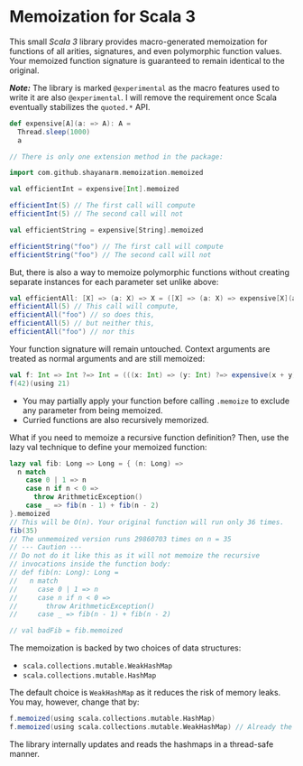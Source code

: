 # Memoization for Scala 3
 
This small *Scala 3* library provides macro-generated memoization for functions of all arities, signatures, and even polymorphic function values. Your memoized function signature is guaranteed to remain identical to the original.

***Note:*** The library is marked ```@experimental``` as the macro features used to write it are also ```@experimental```. I will remove the requirement once Scala eventually stabilizes the `quoted.*` API.
```scala
def expensive[A](a: => A): A =
  Thread.sleep(1000)
  a

// There is only one extension method in the package: 

import com.github.shayanarm.memoization.memoized

val efficientInt = expensive[Int].memoized

efficientInt(5) // The first call will compute  
efficientInt(5) // The second call will not 

val efficientString = expensive[String].memoized

efficientString("foo") // The first call will compute  
efficientString("foo") // The second call will not
```

But, there is also a way to memoize polymorphic functions without creating separate instances for each parameter set unlike above:
```scala
val efficientAll: [X] => (a: X) => X = ([X] => (a: X) => expensive[X](a)).memoized
efficientAll(5) // This call will compute,
efficientAll("foo") // so does this,
efficientAll(5) // but neither this,
efficientAll("foo") // nor this
```
Your function signature will remain untouched. Context arguments are treated as normal arguments and are still memoized:
```scala
val f: Int => Int ?=> Int = (((x: Int) => (y: Int) ?=> expensive(x + y))).memoized
f(42)(using 21)
```
* You may partially apply your function before calling `.memoize` to exclude any parameter from being memoized.
* Curried functions are also recursively memorized.

What if you need to memoize a recursive function definition? Then, use the lazy val technique to define your memoized function:
```scala
lazy val fib: Long => Long = { (n: Long) =>
  n match
    case 0 | 1 => n
    case n if n < 0 =>
      throw ArithmeticException()
    case _ => fib(n - 1) + fib(n - 2)
}.memoized
// This will be O(n). Your original function will run only 36 times. 
fib(35)
// The unmemoized version runs 29860703 times on n = 35
// --- Caution ---
// Do not do it like this as it will not memoize the recursive
// invocations inside the function body:
// def fib(n: Long): Long =
//   n match
//     case 0 | 1 => n
//     case n if n < 0 =>
//       throw ArithmeticException()
//     case _ => fib(n - 1) + fib(n - 2)

// val badFib = fib.memoized
```
The memoization is backed by two choices of data structures: 
* ```scala.collections.mutable.WeakHashMap``` 
* ```scala.collections.mutable.HashMap```

The default choice is ```WeakHashMap``` as it reduces the risk of memory leaks. You may, however, change that by:
```scala
f.memoized(using scala.collections.mutable.HashMap)
f.memoized(using scala.collections.mutable.WeakHashMap) // Already the default if unspecified
```
The library internally updates and reads the hashmaps in a thread-safe manner.
